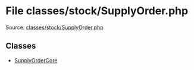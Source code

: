 File classes/stock/SupplyOrder.php
=========

Source: [classes/stock/SupplyOrder.php](https://github.com/PrestaShop/PrestaShop/blob/1.5.3.1/classes/stock/SupplyOrder.php)


Classes
-------

* [SupplyOrderCore](class.SupplyOrderCore.md)

